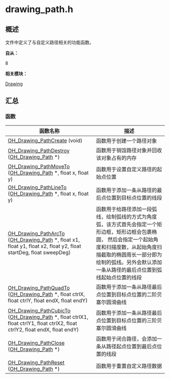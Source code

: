# drawing_path.h


## 概述

文件中定义了与自定义路径相关的功能函数。

**自从：**

8

**相关模块：**

[Drawing](_drawing.md)


## 汇总


### 函数

| 函数名称 | 描述 |
| -------- | -------- |
| [OH_Drawing_PathCreate](_drawing.md#ohdrawingpathcreate) (void) | 函数用于创建一个路径对象 |
| [OH_Drawing_PathDestroy](_drawing.md#ohdrawingpathdestroy) ([OH_Drawing_Path](_drawing.md#ohdrawingpath) \*) | 函数用于销毁路径对象并回收该对象占有的内存 |
| [OH_Drawing_PathMoveTo](_drawing.md#ohdrawingpathmoveto) ([OH_Drawing_Path](_drawing.md#ohdrawingpath) \*, float x, float y) | 函数用于设置自定义路径的起始点位置 |
| [OH_Drawing_PathLineTo](_drawing.md#ohdrawingpathlineto) ([OH_Drawing_Path](_drawing.md#ohdrawingpath) \*, float x, float y) | 函数用于添加一条从路径的最后点位置到目标点位置的线段 |
| [OH_Drawing_PathArcTo](_drawing.md#ohdrawingpatharcto) ([OH_Drawing_Path](_drawing.md#ohdrawingpath) \*, float x1, float y1, float x2, float y2, float startDeg, float sweepDeg) | 函数用于给路径添加一段弧线，绘制弧线的方式为角度弧，该方式首先会指定一个矩形边框，矩形边框会包裹椭圆， 然后会指定一个起始角度和扫描度数，从起始角度扫描截取的椭圆周长一部分即为绘制的弧线。另外会默认添加一条从路径的最后点位置到弧线起始点位置的线段 |
| [OH_Drawing_PathQuadTo](_drawing.md#ohdrawingpathquadto) ([OH_Drawing_Path](_drawing.md#ohdrawingpath) \*, float ctrlX, float ctrlY, float endX, float endY) | 函数用于添加一条从路径最后点位置到目标点位置的二阶贝塞尔圆滑曲线 |
| [OH_Drawing_PathCubicTo](_drawing.md#ohdrawingpathcubicto) ([OH_Drawing_Path](_drawing.md#ohdrawingpath) \*, float ctrlX1, float ctrlY1, float ctrlX2, float ctrlY2, float endX, float endY) | 函数用于添加一条从路径最后点位置到目标点位置的三阶贝塞尔圆滑曲线 |
| [OH_Drawing_PathClose](_drawing.md#ohdrawingpathclose) ([OH_Drawing_Path](_drawing.md#ohdrawingpath) \*) | 函数用于闭合路径，会添加一条从路径起点位置到最后点位置的线段 |
| [OH_Drawing_PathReset](_drawing.md#ohdrawingpathreset) ([OH_Drawing_Path](_drawing.md#ohdrawingpath) \*) | 函数用于重置自定义路径数据 |
